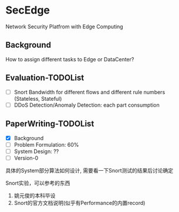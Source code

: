 # SecEdge

Network Security Platfrom with Edge Computing

## Background

How to assign different tasks to Edge or DataCenter?

## Evaluation-TODOList

- [ ] Snort Bandwidth for different flows and different rule numbers (Stateless, Stateful)
- [ ] DDoS Detection/Anomaly Detection: each part consumption

## PaperWriting-TODOList

- [x] Background
- [ ] Problem Formulation: 60%
- [ ] System Design: ??
- [ ] Version-0

具体的System部分算法如何设计, 需要看一下Snort测试的结果后讨论确定

Snort实验，可以参考的东西

1. 姚元俊的本科毕设
2. Snort的官方文档说明(似乎有Performance的内置record)
